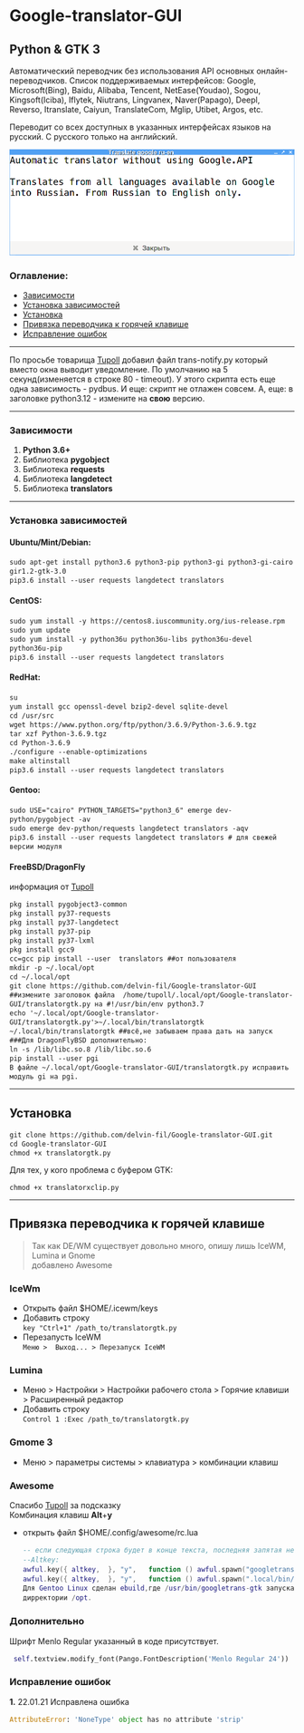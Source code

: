 # Google-translator-GUI
## Python & GTK 3
Автоматический переводчик без использования API основных онлайн-переводчиков.
Список поддерживаемых интерфейсов: Google, Microsoft(Bing), Baidu, Alibaba, Tencent, NetEase(Youdao), Sogou, Kingsoft(Iciba), Iflytek, Niutrans, Lingvanex, Naver(Papago), Deepl, Reverso, Itranslate, Caiyun, TranslateCom, Mglip, Utibet, Argos, etc.
 
Переводит со всех доступных в указанных интерфейсах языков на русский. С русского только на английский.

![screenshot](https://github.com/delvin-fil/Google-translator-GUI/blob/master/screenshot.png)

### Оглавление:
* [Зависимости](https://github.com/delvin-fil/Google-translator-GUI#%D0%B7%D0%B0%D0%B2%D0%B8%D1%81%D0%B8%D0%BC%D0%BE%D1%81%D1%82%D0%B8)
* [Установка зависимостей](https://github.com/delvin-fil/Google-translator-GUI#%D1%83%D1%81%D1%82%D0%B0%D0%BD%D0%BE%D0%B2%D0%BA%D0%B0-%D0%B7%D0%B0%D0%B2%D0%B8%D1%81%D0%B8%D0%BC%D0%BE%D1%81%D1%82%D0%B5%D0%B9)
* [Установка](https://github.com/delvin-fil/Google-translator-GUI#%D1%83%D1%81%D1%82%D0%B0%D0%BD%D0%BE%D0%B2%D0%BA%D0%B0)
* [Привязка переводчика к горячей клавише](https://github.com/delvin-fil/Google-translator-GUI#%D0%BF%D1%80%D0%B8%D0%B2%D1%8F%D0%B7%D0%BA%D0%B0-%D0%BF%D0%B5%D1%80%D0%B5%D0%B2%D0%BE%D0%B4%D1%87%D0%B8%D0%BA%D0%B0-%D0%BA-%D0%B3%D0%BE%D1%80%D1%8F%D1%87%D0%B5%D0%B9-%D0%BA%D0%BB%D0%B0%D0%B2%D0%B8%D1%88%D0%B5)
* [Исправление ошибок](https://github.com/delvin-fil/Google-translator-GUI#%D0%B8%D1%81%D0%BF%D1%80%D0%B0%D0%B2%D0%BB%D0%B5%D0%BD%D0%B8%D0%B5-%D0%BE%D1%88%D0%B8%D0%B1%D0%BE%D0%BA)

---
По просьбе товарища [Tupoll](https://github.com/tupoll) добавил файл trans-notify.py который вместо окна выводит уведомление. По умолчанию на 5 секунд(изменяется в строке 80 - timeout).
У этого скрипта  есть еще одна зависимость - pydbus.
И еще: скрипт не отлажен совсем.
А, еще: в заголовке python3.12 - измените на __свою__ версию.

---
### Зависимости
1. **Python 3.6+**
2. Библиотека **pygobject**
3. Библиотека **requests**
4. Библиотека **langdetect**
5. Библиотека **translators**

---
### Установка зависимостей
#### Ubuntu/Mint/Debian:
```shell
sudo apt-get install python3.6 python3-pip python3-gi python3-gi-cairo gir1.2-gtk-3.0
pip3.6 install --user requests langdetect translators 
```
#### CentOS:
```shell
sudo yum install -y https://centos8.iuscommunity.org/ius-release.rpm
sudo yum update
sudo yum install -y python36u python36u-libs python36u-devel python36u-pip
pip3.6 install --user requests langdetect translators
```
#### RedHat:
```shell
su
yum install gcc openssl-devel bzip2-devel sqlite-devel
cd /usr/src
wget https://www.python.org/ftp/python/3.6.9/Python-3.6.9.tgz
tar xzf Python-3.6.9.tgz
cd Python-3.6.9
./configure --enable-optimizations
make altinstall
pip3.6 install --user requests langdetect translators
```
#### Gentoo:
```shell
sudo USE="cairo" PYTHON_TARGETS="python3_6" emerge dev-python/pygobject -av
sudo emerge dev-python/requests langdetect translators -aqv
pip3.6 install --user requests langdetect translators # для свежей версии модуля
```
#### FreeBSD/DragonFly 
информация от [Tupoll](https://github.com/tupoll)
```shell
pkg install pygobject3-common 
pkg install py37-requests
pkg install py37-langdetect
pkg install py37-pip
pkg install py37-lxml
pkg install gcc9
cc=gcc pip install --user  translators ##от пользователя
mkdir -p ~/.local/opt
cd ~/.local/opt
git clone https://github.com/delvin-fil/Google-translator-GUI
##измените заголовок файла  /home/tupoll/.local/opt/Google-translator-GUI/translatorgtk.py на #!/usr/bin/env python3.7
echo '~/.local/opt/Google-translator-GUI/translatorgtk.py'>~/.local/bin/translatorgtk
~/.local/bin/translatorgtk ##всё,не забываем права дать на запуск 
###Для DragonFlyBSD дополнительно:
ln -s /lib/libc.so.8 /lib/libc.so.6
pip install --user pgi
В файле ~/.local/opt/Google-translator-GUI/translatorgtk.py исправить модуль gi на pgi.
```

---
## Установка

```
git clone https://github.com/delvin-fil/Google-translator-GUI.git
cd Google-translator-GUI
chmod +x translatorgtk.py
```
Для тех, у кого проблема с буфером GTK:
```
chmod +x translatorxclip.py
```
---
## Привязка переводчика к горячей клавише

> Так как DE/WM существует довольно много, опишу лишь IceWM, Lumina и Gnome<br>
> добавлено Awesome

### IceWm
- Открыть файл $HOME/.icewm/keys
- Добавить строку<br> 
	```key "Ctrl+1" /path_to/translatorgtk.py```
- Перезапусть IceWM<br>
	```Меню >  Выход... > Перезапуск IceWM```

### Lumina
- Меню > Настройки > Настройки рабочего стола > Горячие клавиши > Расширенный редактор
- Добавить строку<br>
	```Control 1 :Exec /path_to/translatorgtk.py```

### Gmome 3
- Меню > параметры системы > клавиатура > комбинации клавиш

### Awesome
Спасибо [Tupoll](https://github.com/tupoll) за подсказку<br>
Комбинация клавиш **Alt**+**y** 

- открыть файл $HOME/.config/awesome/rc.lua
	```LUA
	-- если следующая строка будет в конце текста, последняя запятая не нужна
	--Altkey:
    awful.key({ altkey,  }, "y",   function () awful.spawn("googletrans-gtk") end),
    awful.key({ altkey,  }, "y",   function () awful.spawn(".local/bin/translatorgtk") end),--fixed by freebsd 
    Для Gentoo Linux сделан ebuild,где /usr/bin/googletrans-gtk запускает переводчик из
    дирректории /opt.
	```
### Дополнительно
Шрифт Menlo Regular указанный в коде присутствует.
```python
 self.textview.modify_font(Pango.FontDescription('Menlo Regular 24'))
```
### Исправление ошибок
**1.** 22.01.21 Исправлена ошибка
```python
AttributeError: 'NoneType' object has no attribute 'strip'
```
